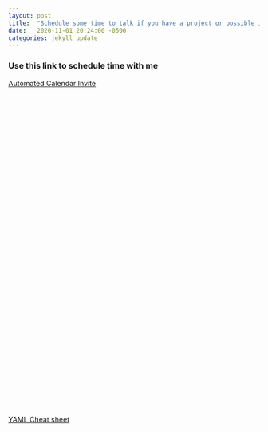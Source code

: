 ```yaml
---
layout: post
title:  "Schedule some time to talk if you have a project or possible interesting job for me"
date:   2020-11-01 20:24:00 -0500
categories: jekyll update
---
```



### Use this link to schedule time with me

[Automated Calendar Invite]()

<!-- Calendly inline widget begin -->
<div class="calendly-inline-widget" data-url="https://calendly.com/coreymalbright/15min" style="min-width:320px;height:630px;"></div>
<script type="text/javascript" src="https://assets.calendly.com/assets/external/widget.js" async></script>
<!-- Calendly inline widget end -->











[YAML Cheat sheet](https://learn-the-web.algonquindesign.ca/topics/markdown-yaml-cheat-sheet/#yaml)

